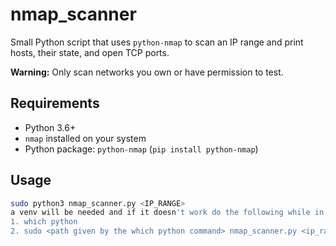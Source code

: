 # nmap_scanner

Small Python script that uses `python-nmap` to scan an IP range and print hosts, their state, and open TCP ports.

**Warning:** Only scan networks you own or have permission to test.

## Requirements
- Python 3.6+
- `nmap` installed on your system
- Python package: `python-nmap` (`pip install python-nmap`)

## Usage
```bash
sudo python3 nmap_scanner.py <IP_RANGE>
a venv will be needed and if it doesn't work do the following while in the venv:
1. which python
2. sudo <path given by the which python command> nmap_scanner.py <ip_range>
